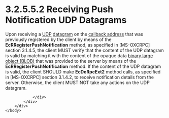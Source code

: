 <html dir="LTR" xmlns:mshelp="http://msdn.microsoft.com/mshelp" xmlns:ddue="http://ddue.schemas.microsoft.com/authoring/2003/5" xmlns:xlink="http://www.w3.org/1999/xlink" xmlns:tool="http://www.microsoft.com/tooltip">
    <head>
        <meta http-equiv="Content-Type" content="text/html; CHARSET=utf-8"></meta>
        <meta name="save" content="history"></meta>
        <title>3.2.5.5.2 Receiving Push Notification UDP Datagrams</title>
        <xml>
            <mshelp:toctitle title="3.2.5.5.2 Receiving Push Notification UDP Datagrams"></mshelp:toctitle>
            <mshelp:rltitle title="[MS-OXCNOTIF]: Receiving Push Notification UDP Datagrams"></mshelp:rltitle>
            <mshelp:keyword index="A" term="1551e237-8f70-472c-9824-f13aa08f908d"></mshelp:keyword>
            <mshelp:attr name="DCSext.ContentType" value="open specification"></mshelp:attr>
            <mshelp:attr name="AssetID" value="1551e237-8f70-472c-9824-f13aa08f908d"></mshelp:attr>
            <mshelp:attr name="TopicType" value="kbRef"></mshelp:attr>
            <mshelp:attr name="DCSext.Title" value="[MS-OXCNOTIF]: Receiving Push Notification UDP Datagrams" />
        </xml>
    </head>
    <body>
        <div id="header">
            <h1 class="heading">3.2.5.5.2 Receiving Push Notification UDP Datagrams</h1>
        </div>
        <div id="mainSection">
            <div id="mainBody">
                <div id="allHistory" class="saveHistory"></div>
                <div id="sectionSection0" class="section" name="collapseableSection">
                    

<p>Upon receiving a <a href="04fcfcd9-a11c-47cd-aa0c-c10a4085d0c8.htm#gt_a70f5e84-6960-42f0-a160-ba0281eb548d">UDP</a> <a href="04fcfcd9-a11c-47cd-aa0c-c10a4085d0c8.htm#gt_96ea17cd-226a-48f8-aa14-38d2d3ae60a5">datagram</a> on the <a href="04fcfcd9-a11c-47cd-aa0c-c10a4085d0c8.htm#gt_1e0d4f46-a9fc-4cfd-8ca9-a491be92047b">callback address</a> that was
previously registered by the client by means of the <b>EcRRegisterPushNotification</b>
method, as specified in <mshelp:link keywords="137f0ce2-31fd-4952-8a7d-6c0b242e4b6a" tabindex="0">[MS-OXCRPC]</mshelp:link>
section <mshelp:link keywords="6a6e9a76-09b3-41aa-a3f7-dc25ba77c907" tabindex="0">3.1.4.5</mshelp:link>,
the client MUST verify that the content of the UDP datagram is valid by
matching it with the content of the opaque data <a href="04fcfcd9-a11c-47cd-aa0c-c10a4085d0c8.htm#gt_ad861812-8cb0-497a-80bb-13c95aa4e425">binary large object (BLOB)</a>
that was provided to the server by means of the <b>EcRRegisterPushNotification</b>
method. If the content of the UDP datagram is valid, the client SHOULD make <b>EcDoRpcExt2</b>
method calls, as specified in [MS-OXCRPC] section <mshelp:link keywords="1842194b-c530-4b64-a778-0e663029785c" tabindex="0">3.1.4.2</mshelp:link>,
to receive notification details from the server. Otherwise, the client MUST NOT
take any actions on the UDP datagram.</p>


                </div>
            </div>
        </div>
    </body>
</html>